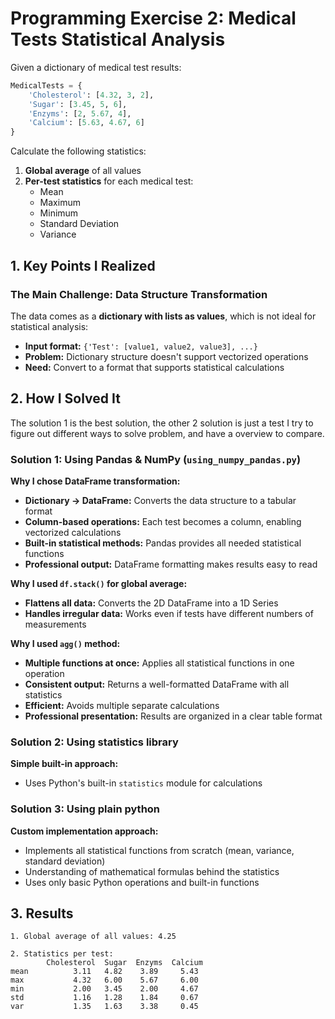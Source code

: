 # Programming Exercise 2: Medical Tests Statistical Analysis

Given a dictionary of medical test results:
```python
MedicalTests = {
    'Cholesterol': [4.32, 3, 2],
    'Sugar': [3.45, 5, 6],
    'Enzyms': [2, 5.67, 4],
    'Calcium': [5.63, 4.67, 6]
}
```

Calculate the following statistics:
1. **Global average** of all values
2. **Per-test statistics** for each medical test:
   - Mean
   - Maximum
   - Minimum
   - Standard Deviation
   - Variance

## 1. Key Points I Realized

### The Main Challenge: Data Structure Transformation
The data comes as a **dictionary with lists as values**, which is not ideal for statistical analysis:
- **Input format:** `{'Test': [value1, value2, value3], ...}`
- **Problem:** Dictionary structure doesn't support vectorized operations
- **Need:** Convert to a format that supports statistical calculations

## 2. How I Solved It
The solution 1 is the best solution, the other 2 solution is just a test I try to figure out different ways to solve problem, and have a overview to compare.

### Solution 1: Using Pandas & NumPy (`using_numpy_pandas.py`)

**Why I chose DataFrame transformation:**
- **Dictionary → DataFrame:** Converts the data structure to a tabular format
- **Column-based operations:** Each test becomes a column, enabling vectorized calculations
- **Built-in statistical methods:** Pandas provides all needed statistical functions
- **Professional output:** DataFrame formatting makes results easy to read

**Why I used `df.stack()` for global average:**
- **Flattens all data:** Converts the 2D DataFrame into a 1D Series
- **Handles irregular data:** Works even if tests have different numbers of measurements

**Why I used `agg()` method:**
- **Multiple functions at once:** Applies all statistical functions in one operation
- **Consistent output:** Returns a well-formatted DataFrame with all statistics
- **Efficient:** Avoids multiple separate calculations
- **Professional presentation:** Results are organized in a clear table format

### Solution 2: Using statistics library

**Simple built-in approach:**
- Uses Python's built-in `statistics` module for calculations


### Solution 3: Using plain python 

**Custom implementation approach:**
- Implements all statistical functions from scratch (mean, variance, standard deviation)
- Understanding of mathematical formulas behind the statistics
- Uses only basic Python operations and built-in functions

## 3. Results
```
1. Global average of all values: 4.25

2. Statistics per test:
        Cholesterol  Sugar  Enzyms  Calcium
mean          3.11   4.82    3.89     5.43
max           4.32   6.00    5.67     6.00
min           2.00   3.45    2.00     4.67
std           1.16   1.28    1.84     0.67
var           1.35   1.63    3.38     0.45
```

